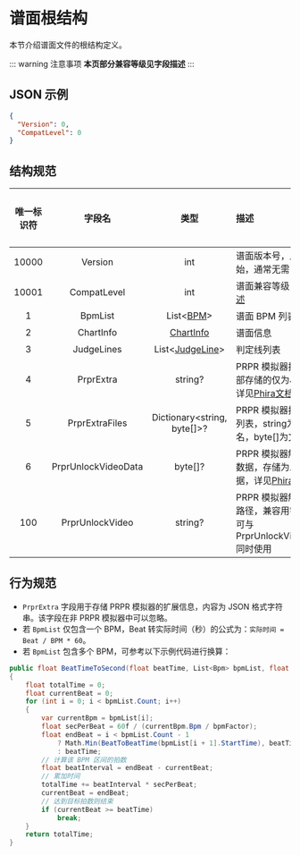 # 谱面根结构

本节介绍谱面文件的根结构定义。

::: warning 注意事项
**本页部分兼容等级见字段描述**
:::

## JSON 示例

```json
{
  "Version": 0,
  "CompatLevel": 0
}
```

## 结构规范

| 唯一标识符 |         字段名         |                       类型                       | 描述                                                                                                                | 兼容等级 | 默认值  | 加入版本 |
|:-----:|:-------------------:|:----------------------------------------------:|:------------------------------------------------------------------------------------------------------------------|:----:|:----:|:----:|
| 10000 |       Version       |                      int                       | 谱面版本号，从 1 开始，通常无需关注                                                                                               |  0   |  1   |  1   |
| 10001 |     CompatLevel     |                      int                       | 谱面兼容等级，详见[概述](/markdown-examples.md#兼容性等级系统)                                                                      |  0   |  0   |  1   |
|   1   |       BpmList       |       List<[BPM](/chart_format/bpm.md)>        | 谱面 BPM 列表                                                                                                         |  0   |  -   |  1   |
|   2   |      ChartInfo      |    [ChartInfo](/chart_format/chart_info.md)    | 谱面信息                                                                                                              |  0   |  -   |  1   |
|   3   |     JudgeLines      | List<[JudgeLine](/chart_format/judge_line.md)> | 判定线列表                                                                                                             |  0   |  []  |  1   |
|   4   |      PrprExtra      |                    string?                     | PRPR 模拟器扩展，内部存储的仅为Json，详见[Phira文档](https://teamflos.github.io/phira-docs/chart-standard/extra/index.html)         |  4   | null |  1   |
|   5   |   PrprExtraFiles    |         Dictionary\<string, byte[]\>?          | PRPR 模拟器扩展文件列表，string为文件名，byte[]为文件内容                                                                             |  4   | null |  1   |
|   6   | PrprUnlockVideoData |                    byte[]?                     | PRPR 模拟器解锁视频数据，存储为二进制数据，详见[Phira文档](https://teamflos.github.io/phira-docs/chart-standard/unlock_video/index.html) |  4   | null |  1   |
|  100  |   PrprUnlockVideo   |                    string?                     | PRPR 模拟器解锁视频路径，兼容用字段，不可与 PrprUnlockVideoData 同时使用                                                                 |  4   | null |  1   |

## 行为规范

- `PrprExtra` 字段用于存储 PRPR 模拟器的扩展信息，内容为 JSON 格式字符串。该字段在非 PRPR 模拟器中可以忽略。
- 若 `BpmList` 仅包含一个 BPM，Beat 转实际时间（秒）的公式为：`实际时间 = Beat / BPM * 60`。
- 若 `BpmList` 包含多个 BPM，可参考以下示例代码进行换算：

```csharp
public float BeatTimeToSecond(float beatTime, List<Bpm> bpmList, float bpmFactor)
{
    float totalTime = 0;
    float currentBeat = 0;
    for (int i = 0; i < bpmList.Count; i++)
    {
        var currentBpm = bpmList[i];
        float secPerBeat = 60f / (currentBpm.Bpm / bpmFactor);
        float endBeat = i < bpmList.Count - 1
            ? Math.Min(BeatToBeatTime(bpmList[i + 1].StartTime), beatTime)
            : beatTime;
        // 计算该 BPM 区间的拍数
        float beatInterval = endBeat - currentBeat;
        // 累加时间
        totalTime += beatInterval * secPerBeat;
        currentBeat = endBeat;
        // 达到目标拍数则结束
        if (currentBeat >= beatTime)
            break;
    }
    return totalTime;
}
```